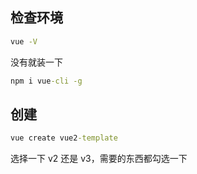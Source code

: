 ## 检查环境

```cmd
vue -V
```

没有就装一下

```cmd
npm i vue-cli -g
```

## 创建

```cmd
vue create vue2-template
```

选择一下 v2 还是 v3，需要的东西都勾选一下
